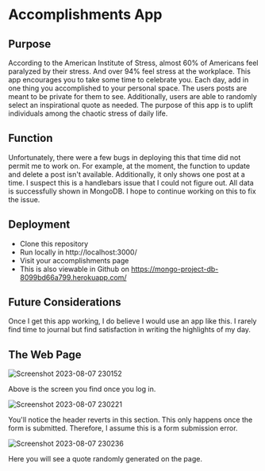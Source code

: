 # Accomplishments App
## Purpose
According to the American Institute of Stress, almost 60% of Americans feel paralyzed by their stress. And over 94% feel stress at the workplace. This app encourages you to take some time to celebrate you. Each day, add in one thing you accomplished to your personal space. The users posts are meant to be private for them to see. Additionally, users are able to randomly select an inspirational quote as needed. The purpose of this app is to uplift individuals among  the chaotic stress of daily life.

## Function
Unfortunately, there were a few bugs in deploying this that time did not permit me to work on. For example, at the moment, the function to update and delete a post isn't available. Additionally, it only shows one post at a time. I suspect this is a handlebars issue that I could not figure out. All data is successfully shown in MongoDB. I hope to continue working on this to fix the issue.

## Deployment
- Clone this repository
- Run locally in http://localhost:3000/
- Visit your accomplishments page
- This is also viewable in Github on https://mongo-project-db-8099bd66a799.herokuapp.com/

## Future Considerations
Once I get this app working, I do believe I would use an app like this. I rarely find time to journal but find satisfaction in writing the highlights of my day.

## The Web Page
![Screenshot 2023-08-07 230152](https://github.com/pmohan17/mmc6278-9-9-mohan-priya/assets/43380900/ea429f6f-4ef7-40af-b1ff-f8a8fbd7475e)

Above is the screen you find once you log in.

![Screenshot 2023-08-07 230221](https://github.com/pmohan17/mmc6278-9-9-mohan-priya/assets/43380900/be1b843a-cf52-4729-9af6-98ac42143f04)

You'll notice the header reverts in this section. This only happens once the form is submitted. Therefore, I assume this is a form submission error.

![Screenshot 2023-08-07 230236](https://github.com/pmohan17/mmc6278-9-9-mohan-priya/assets/43380900/aa1de4cd-80a8-45ed-91eb-453fd48b4905)

Here you will see a quote randomly generated on the page.

